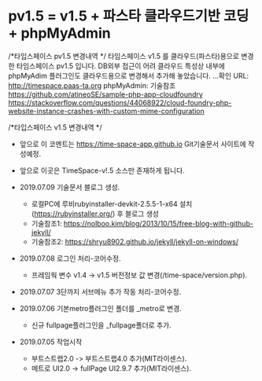 # pv1.5 = v1.5 + 파스타 클라우드기반 코딩 + phpMyAdmin
/*타입스페이스 pv1.5 변경내역 */ 
타임스페이스 v1.5 를 클라우드(파스타)용으로 변경한 타임스페이스 pv1.5 입니다. 
DB외부 접근이 어려 클라우드 특성상 내부에 phpMyAdim 플러그인도 클라우드용으로 변경해서 추가해 놓았습니다.
…확인 URL: http://timespace.paas-ta.org
phpMyAdmin: 기술참조
https://github.com/atineoSE/sample-php-app-cloudfoundry
https://stackoverflow.com/questions/44068922/cloud-foundry-php-website-instance-crashes-with-custom-mime-configuration

 /*타입스페이스 v1.5 변경내역 */ 
 - 앞으로 이 코멘트는 https://time-space-app.github.io Git기술문서 사이트에 작성예정.
 - 앞으로 이곳은 TimeSpace-v!.5 소스만 존재하게 됩니다.
 
 - 2019.07.09 기술문서 블로그 생성.
    - 로컬PC에 루비rubyinstaller-devkit-2.5.5-1-x64 설치(https://rubyinstaller.org/) 후 블로그 생성
    - 기술참조1: https://nolboo.kim/blog/2013/10/15/free-blog-with-github-jekyll/
    - 기술참조2: https://shryu8902.github.io/jekyll/jekyll-on-windows/
 - 2019.07.08 로그인 처리-코어수정.
    - 프레임웍 변수 v1.4 -> v1.5 버전정보 값 변경(/time-space/version.php).
 - 2019.07.07 3단까지 서브메뉴 추가 작동 처리-코어수정.
 - 2019.07.06 기본metro플러그인 폴더를 _metro로 변경.
    - 신규 fullpage플러그인을 _fullpage폴더로 추가.
 - 2019.07.05 작업시작
    - 부트스트랩2.0 -> 부트스트랩4.0 추가(MIT라이센스).
    - 메트로 UI2.0 -> fullPage UI2.9.7 추가(MIT라이센스).
